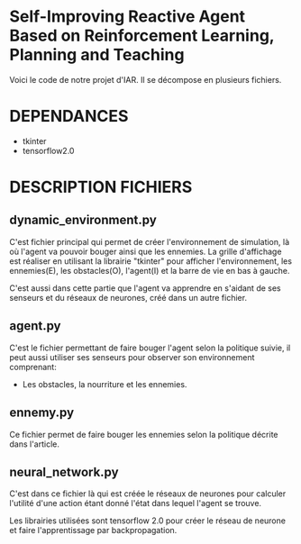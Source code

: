 # Self-Improving Reactive Agent Based on Reinforcement Learning, Planning and Teaching 

Voici le code de notre projet d'IAR. Il se décompose en plusieurs fichiers.


# DEPENDANCES 
- tkinter 
- tensorflow2.0

# DESCRIPTION FICHIERS 

## dynamic_environment.py 

C'est fichier principal qui permet de créer l'environnement de simulation, là où l'agent va pouvoir bouger ainsi que les ennemies. 
La grille d'affichage est réaliser en utilisant la librairie "tkinter" pour afficher l'environnement, les ennemies(E), les obstacles(O), l'agent(I) et la barre de vie en bas à gauche. 

C'est aussi dans cette partie que l'agent va apprendre en s'aidant de ses senseurs et du réseaux de neurones, créé dans un autre fichier. 

## agent.py 

C'est le fichier permettant de faire bouger l'agent selon la politique suivie, il peut aussi utiliser ses senseurs pour observer son environnement comprenant: 

- Les obstacles, la nourriture et les ennemies. 

## ennemy.py 
Ce fichier permet de faire bouger les ennemies selon la politique décrite dans l'article.

## neural_network.py 
C'est dans ce fichier là qui est créée le réseaux de neurones pour calculer l'utilité d'une action étant donné l'état dans lequel l'agent se trouve.

Les librairies utilisées sont tensorflow 2.0 pour créer le réseau de neurone et faire l'apprentissage par backpropagation.


